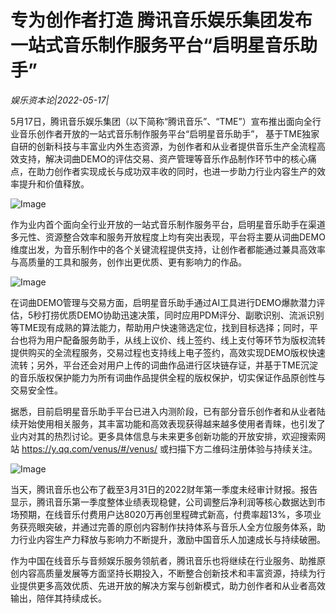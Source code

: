 # 专为创作者打造 腾讯音乐娱乐集团发布一站式音乐制作服务平台“启明星音乐助手”

*娱乐资本论|2022-05-17|*

5月17日，腾讯音乐娱乐集团（以下简称“腾讯音乐”、“TME”）宣布推出面向全行业音乐创作者开放的一站式音乐制作服务平台“启明星音乐助手”， 基于TME独家自研的创新科技与丰富业内外生态资源，为创作者和从业者提供音乐生产全流程高效支持，解决词曲DEMO的评估交易、资产管理等音乐作品制作环节中的核心痛点，在助力创作者实现成长与成功双丰收的同时，也进一步助力行业内容生产的效率提升和价值释放。

![Image](http://static.ylzbl.com/uploads/ueditor/php/upload/image/20220517/1652754439256020.png)

作为业内首个面向全行业开放的一站式音乐制作服务平台，启明星音乐助手在渠道多元性、资源整合效率和服务开放程度上均有突出表现，平台将主要从词曲DEMO维度出发，为音乐制作中的各个关键流程提供支持，让创作者都能通过兼具高效率与高质量的工具和服务，创作出更优质、更有影响力的作品。

![Image](http://static.ylzbl.com/uploads/ueditor/php/upload/image/20220517/1652754443989297.png)

在词曲DEMO管理与交易方面，启明星音乐助手通过AI工具进行DEMO爆款潜力评估，5秒打捞优质DEMO协助迅速决策，同时应用PDM评分、副歌识别、流派识别等TME现有成熟的算法能力，帮助用户快速筛选定位，找到目标选择；同时，平台也将为用户配备服务助手，从线上议价、线上签约、线上支付等环节为版权流转提供购买的全流程服务，交易过程也支持线上电子签约，高效实现DEMO版权快速流转；另外，平台还会对用户上传的词曲作品进行区块链存证，并基于TME沉淀的音乐版权保护能力为所有词曲作品提供全程的版权保护，切实保证作品原创性与交易安全性。

据悉，目前启明星音乐助手平台已进入内测阶段，已有部分音乐创作者和从业者陆续开始使用相关服务，其丰富功能和高效表现获得越来越多使用者青睐，也引发了业内对其的热烈讨论。更多具体信息与未来更多创新功能的开放安排，欢迎搜索网站 https://y.qq.com/venus/#/venus/ 或扫描下方二维码注册体验与持续关注。

![Image](http://static.ylzbl.com/uploads/ueditor/php/upload/image/20220517/1652754473363972.png)

当天，腾讯音乐也公布了截至3月31日的2022财年第一季度未经审计财报。报告显示，腾讯音乐第一季度整体业绩表现稳健，公司调整后净利润等核心数据达到市场预期，在线音乐付费用户达8020万再创里程碑式新高，付费率超13%，多项业务获亮眼突破，并通过完善的原创内容制作扶持体系与音乐人全方位服务体系，助力行业内容生产力释放与影响力不断提升，激励中国音乐人加速成长与持续破圈。

作为中国在线音乐与音频娱乐服务领航者，腾讯音乐也将继续在行业服务、助推原创内容高质量发展等方面坚持长期投入，不断整合创新技术和丰富资源，持续为行业提供更多高效优质、先进开放的解决方案与创新模式，助力创作者和从业者高效输出，陪伴其持续成长。

